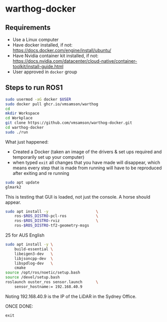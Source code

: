 # warthog-docker

## Requirements

- Use a Linux computer
- Have docker installed, if not: https://docs.docker.com/engine/install/ubuntu/
- Have Nvidia container kit installed, if not: https://docs.nvidia.com/datacenter/cloud-native/container-toolkit/install-guide.html
- User approved in `docker` group

## Steps to run ROS1 

```bash
sudo usermod -aG docker $USER
sudo docker pull ghcr.io/vmsamson/warthog
cd
mkdir Workspace
cd Workplace
git clone https://github.com/vmsamson/warthog-docker.git
cd warthog-docker
sudo ./run
```
What just happened:
- Created a Docker (taken an image of the drivers & set ups required and temporarily set up your computer)
- when typed `exit` all changes that you have made will disappear, which means every step that is made from running will have to be reproduced after exiting and re running
```bash
sudo apt update
glmark2
```
This is testing that GUI is loaded, not just the console. A horse should appear.
```bash
sudo apt install -y                     \
    ros-$ROS_DISTRO-pcl-ros             \
    ros-$ROS_DISTRO-rviz                \
    ros-$ROS_DISTRO-tf2-geometry-msgs
```
25 for AUS English
```bash
sudo apt install -y \
    build-essential \
    libeigen3-dev   \
    libjsoncpp-dev  \
    libspdlog-dev   \
    cmake
source /opt/ros/noetic/setup.bash 
source /devel/setup.bash
roslaunch ouster_ros sensor.launch      \
    sensor_hostname:= 192.168.40.9
```
Noting 192.168.40.9 is the IP of the LiDAR in the Sydney Office.

ONCE DONE:
```console
exit
```
